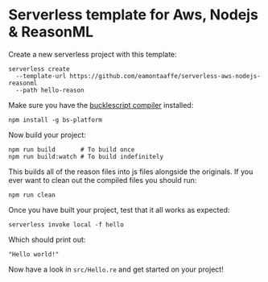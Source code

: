 # Serverless template for Aws, Nodejs & ReasonML

Create a new serverless project with this template:

```
serverless create
  --template-url https://github.com/eamontaaffe/serverless-aws-nodejs-reasonml
  --path hello-reason
```

Make sure you have the [bucklescript compiler](https://bucklescript.github.io/)
installed:

```
npm install -g bs-platform
```

Now build your project:

```
npm run build       # To build once
npm run build:watch # To build indefinitely
```

This builds all of the reason files into js files alongside the originals. If
you ever want to clean out the compiled files you should run:

```
npm run clean
```

Once you have built your project, test that it all works as expected:

```
serverless invoke local -f hello
```

Which should print out:

```
"Hello world!"
```

Now have a look in `src/Hello.re` and get started on your project!
